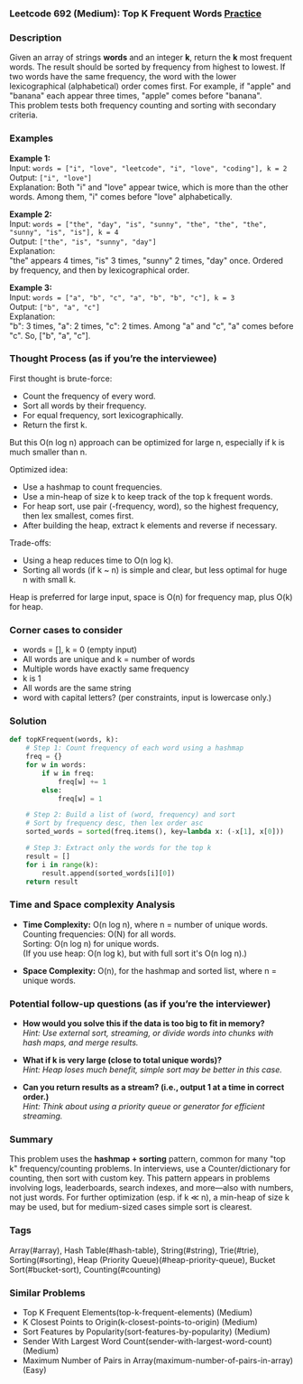 ### Leetcode 692 (Medium): Top K Frequent Words [Practice](https://leetcode.com/problems/top-k-frequent-words)

### Description  
Given an array of strings **words** and an integer **k**, return the **k** most frequent words. The result should be sorted by frequency from highest to lowest. If two words have the same frequency, the word with the lower lexicographical (alphabetical) order comes first. For example, if "apple" and "banana" each appear three times, "apple" comes before "banana".  
This problem tests both frequency counting and sorting with secondary criteria.

### Examples  

**Example 1:**  
Input: `words = ["i", "love", "leetcode", "i", "love", "coding"], k = 2`  
Output: `["i", "love"]`  
Explanation: Both "i" and "love" appear twice, which is more than the other words. Among them, "i" comes before "love" alphabetically.

**Example 2:**  
Input: `words = ["the", "day", "is", "sunny", "the", "the", "the", "sunny", "is", "is"], k = 4`  
Output: `["the", "is", "sunny", "day"]`  
Explanation:  
"the" appears 4 times, "is" 3 times, "sunny" 2 times, "day" once. Ordered by frequency, and then by lexicographical order.

**Example 3:**  
Input: `words = ["a", "b", "c", "a", "b", "b", "c"], k = 3`  
Output: `["b", "a", "c"]`  
Explanation:  
"b": 3 times, "a": 2 times, "c": 2 times. Among "a" and "c", "a" comes before "c". So, ["b", "a", "c"].

### Thought Process (as if you’re the interviewee)  
First thought is brute-force:
- Count the frequency of every word.
- Sort all words by their frequency.
- For equal frequency, sort lexicographically.
- Return the first k.

But this O(n log n) approach can be optimized for large n, especially if k is much smaller than n.

Optimized idea:
- Use a hashmap to count frequencies.
- Use a min-heap of size k to keep track of the top k frequent words.
- For heap sort, use pair (-frequency, word), so the highest frequency, then lex smallest, comes first.
- After building the heap, extract k elements and reverse if necessary.

Trade-offs:
- Using a heap reduces time to O(n log k).
- Sorting all words (if k ~ n) is simple and clear, but less optimal for huge n with small k.

Heap is preferred for large input, space is O(n) for frequency map, plus O(k) for heap.

### Corner cases to consider  
- words = [], k = 0 (empty input)
- All words are unique and k = number of words
- Multiple words have exactly same frequency
- k is 1
- All words are the same string
- word with capital letters? (per constraints, input is lowercase only.)

### Solution

```python
def topKFrequent(words, k):
    # Step 1: Count frequency of each word using a hashmap
    freq = {}
    for w in words:
        if w in freq:
            freq[w] += 1
        else:
            freq[w] = 1

    # Step 2: Build a list of (word, frequency) and sort
    # Sort by frequency desc, then lex order asc
    sorted_words = sorted(freq.items(), key=lambda x: (-x[1], x[0]))

    # Step 3: Extract only the words for the top k
    result = []
    for i in range(k):
        result.append(sorted_words[i][0])
    return result
```

### Time and Space complexity Analysis  

- **Time Complexity:** O(n log n), where n = number of unique words.  
  Counting frequencies: O(N) for all words.  
  Sorting: O(n log n) for unique words.  
  (If you use heap: O(n log k), but with full sort it's O(n log n).)

- **Space Complexity:** O(n), for the hashmap and sorted list, where n = unique words.


### Potential follow-up questions (as if you’re the interviewer)  

- **How would you solve this if the data is too big to fit in memory?**  
  *Hint: Use external sort, streaming, or divide words into chunks with hash maps, and merge results.*

- **What if k is very large (close to total unique words)?**  
  *Hint: Heap loses much benefit, simple sort may be better in this case.*

- **Can you return results as a stream? (i.e., output 1 at a time in correct order.)**  
  *Hint: Think about using a priority queue or generator for efficient streaming.*

### Summary
This problem uses the **hashmap + sorting** pattern, common for many "top k" frequency/counting problems. In interviews, use a Counter/dictionary for counting, then sort with custom key. This pattern appears in problems involving logs, leaderboards, search indexes, and more—also with numbers, not just words. For further optimization (esp. if k ≪ n), a min-heap of size k may be used, but for medium-sized cases simple sort is clearest.

### Tags
Array(#array), Hash Table(#hash-table), String(#string), Trie(#trie), Sorting(#sorting), Heap (Priority Queue)(#heap-priority-queue), Bucket Sort(#bucket-sort), Counting(#counting)

### Similar Problems
- Top K Frequent Elements(top-k-frequent-elements) (Medium)
- K Closest Points to Origin(k-closest-points-to-origin) (Medium)
- Sort Features by Popularity(sort-features-by-popularity) (Medium)
- Sender With Largest Word Count(sender-with-largest-word-count) (Medium)
- Maximum Number of Pairs in Array(maximum-number-of-pairs-in-array) (Easy)